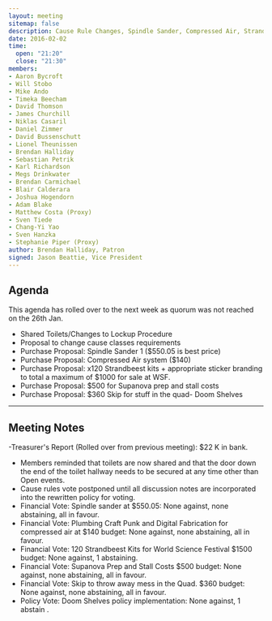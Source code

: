 ```yaml
---
layout: meeting
sitemap: false
description: Cause Rule Changes, Spindle Sander, Compressed Air, Strandbeests for WSF, Supanova costs, skip.
date: 2016-02-02
time:
  open: "21:20"
  close: "21:30"
members:
- Aaron Bycroft
- Will Stobo
- Mike Ando
- Timeka Beecham
- David Thomson
- James Churchill
- Niklas Casaril
- Daniel Zimmer
- David Bussenschutt
- Lionel Theunissen
- Brendan Halliday
- Sebastian Petrik
- Karl Richardson
- Megs Drinkwater
- Brendan Carmichael
- Blair Calderara
- Joshua Hogendorn
- Adam Blake
- Matthew Costa (Proxy)
- Sven Tiede
- Chang-Yi Yao
- Sven Hanzka
- Stephanie Piper (Proxy)
author: Brendan Halliday, Patron
signed: Jason Beattie, Vice President
---
```


## Agenda
This agenda has rolled over to the next week as quorum was not reached on the 26th Jan.

- Shared Toilets/Changes to Lockup Procedure
- Proposal to change cause classes requirements 
- Purchase Proposal: Spindle Sander 1 ($550.05 is best price)
- Purchase Proposal: Compressed Air system ($140)
- Purchase Proposal: x120 Strandbeest kits + appropriate sticker branding to total a maximum of $1000 for sale at WSF.
- Purchase Proposal: $500 for Supanova prep and stall costs 
- Purchase Proposal: $360 Skip for stuff in the quad- Doom Shelves

---

## Meeting Notes
-Treasurer's Report (Rolled over from previous meeting): $22 K in bank.
- Members reminded that toilets are now shared and that the door down the end of the toilet hallway needs to be secured at any time other than Open events.
- Cause rules vote postponed until all discussion notes are incorporated into the rewritten policy for voting.
- Financial Vote: Spindle sander at $550.05: None against, none abstaining, all in favour.
- Financial Vote:  Plumbing Craft Punk and Digital Fabrication for compressed air at $140 budget: None against, none abstaining, all in favour.
- Financial Vote: 120 Strandbeest Kits for World Science Festival $1500 budget: None against, 1 abstaining.
- Financial Vote: Supanova Prep and Stall Costs $500 budget: None against, none abstaining, all in favour.
- Financial Vote: Skip to throw away mess in the Quad. $360 budget: None against, none abstaining, all in favour.
- Policy Vote: Doom Shelves policy implementation: None against, 1 abstain .


